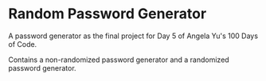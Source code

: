 # Random Password Generator
A password generator as the final project for Day 5 of Angela Yu's 100 Days of Code.

Contains a non-randomized password generator and a randomized password generator.
